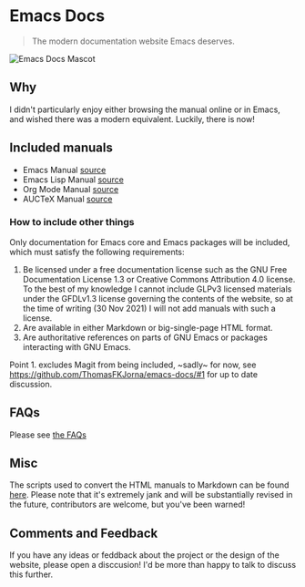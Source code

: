 # Emacs Docs

> The modern documentation website Emacs deserves.


![Emacs Docs Mascot](https://emacsdocs.org/img/Banner.png)



## Why

I didn't particularly enjoy either browsing the manual online or in Emacs, and wished there was a modern equivalent. Luckily, there is now!

## Included manuals

- Emacs Manual [source](https://www.gnu.org/software/emacs/manual/emacs.html)
- Emacs Lisp Manual [source](https://www.gnu.org/software/emacs/manual/elisp.html)
- Org Mode Manual [source](https://www.gnu.org/software/emacs/manual/org.html)
- AUCTeX Manual [source](https://www.gnu.org/software/auctex/manual/auctex.index.html)

### How to include other things

Only documentation for Emacs core and Emacs packages will be included, which must satisfy the following requirements:

1. Be licensed under a free documentation license such as the GNU Free Documentation License 1.3 or Creative Commons Attribution 4.0 license. To the best of my knowledge I cannot include GLPv3 licensed materials under the GFDLv1.3 license governing the contents of the website, so at the time of writing (30 Nov 2021) I will not add manuals with such a license.
2. Are available in either Markdown or big-single-page HTML format.
3. Are authoritative references on parts of GNU Emacs or packages interacting with GNU Emacs.

Point 1. excludes Magit from being included, ~sadly~ for now, see https://github.com/ThomasFKJorna/emacs-docs/#1 for up to date discussion.

## FAQs

Please see [the FAQs](https://emacsdocs.org/blog/faq)

## Misc

The scripts used to convert the HTML manuals to Markdown can be found [here](https://github.com/ThomasFKJorna/emacs-docs-converter). Please note that it's extremely jank and will be substantially revised in the future, contributors are welcome, but you've been warned!

## Comments and Feedback

If you have any ideas or feddback about the project or the design of the website, please open a disccusion! I'd be more than happy to talk to discuss this further.
